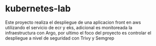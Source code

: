 # kubernetes-lab
Este proyecto realiza el despliegue de una aplicacion front en aws utilizando el servicio de ecr y eks, adicional es monitoreada la infraestructura con Argo, por ultimo el foco del proyecto es controlar el despliegue a nivel de seguridad con Trivy y Semgrep 
